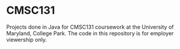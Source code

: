 # CMSC131
Projects done in Java for CMSC131 coursework at the University of Maryland, College Park. The code in this repository is for employer viewership only.

